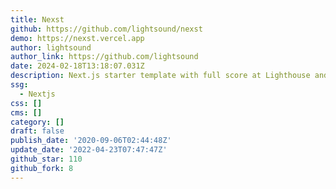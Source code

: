 ```yaml
---
title: Nexst
github: https://github.com/lightsound/nexst
demo: https://nexst.vercel.app
author: lightsound
author_link: https://github.com/lightsound
date: 2024-02-18T13:18:07.031Z
description: Next.js starter template with full score at Lighthouse and Web Vitals.
ssg:
  - Nextjs
css: []
cms: []
category: []
draft: false
publish_date: '2020-09-06T02:44:48Z'
update_date: '2022-04-23T07:47:47Z'
github_star: 110
github_fork: 8
---
```

